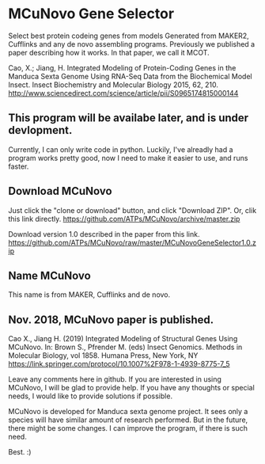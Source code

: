 # MCuNovo Gene Selector
Select best protein codeing genes  from models Generated from MAKER2, Cufflinks and any de novo assembling programs. Previously we published a paper describing how it works. In that paper, we call it MCOT.
 
Cao, X.; Jiang, H. Integrated Modeling of Protein-Coding Genes in the Manduca Sexta Genome Using RNA-Seq Data from the Biochemical Model Insect. Insect Biochemistry and Molecular Biology 2015, 62, 210.
http://www.sciencedirect.com/science/article/pii/S0965174815000144

## This program will be availabe later, and is under devlopment.
Currently, I can only write code in python. Luckily, I've alreadly had a program works pretty good, now I need to make it easier to use, and runs faster.

## Download MCuNovo
Just click the "clone or download" button, and click "Download ZIP".
Or, clik this link directly.
https://github.com/ATPs/MCuNovo/archive/master.zip

Download version 1.0 described in the paper from this link.
https://github.com/ATPs/MCuNovo/raw/master/MCuNovoGeneSelector1.0.zip

## Name MCuNovo
This name is from MAKER, Cufflinks and de novo.

## Nov. 2018, MCuNovo paper is published.
Cao X., Jiang H. (2019) Integrated Modeling of Structural Genes Using MCuNovo. In: Brown S., Pfrender M. (eds) Insect Genomics. Methods in Molecular Biology, vol 1858. Humana Press, New York, NY
https://link.springer.com/protocol/10.1007%2F978-1-4939-8775-7_5

Leave any comments here in github. If you are interested in using MCuNovo, I will be glad to provide help. If you have any thoughts or special needs, I would like to provide solutions if possible.

MCuNovo is developed for Manduca sexta genome project. It sees only a species will have similar amount of research performed. But in the future, there might be some changes. I can improve the program, if there is such need.

Best. :)
